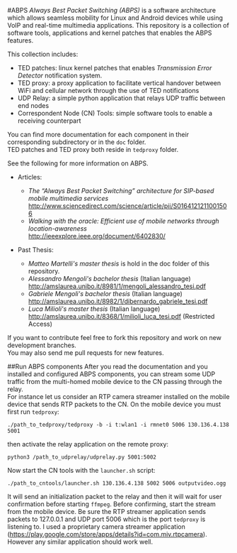 #ABPS
*Always Best Packet Switching (ABPS)* is a software architecture which allows
seamless mobility for Linux and Android devices while using VoIP and real-time multimedia applications.
This repository is a collection of software tools, applications and kernel
patches that enables the ABPS features.

This collection includes:
- TED patches: linux kernel patches that enables *Transmission Error Detector* notification system.
- TED proxy: a proxy application to facilitate vertical handover between WiFi and cellular network through the use of TED notifications
- UDP Relay: a simple python application that relays UDP traffic between end nodes
- Correspondent Node (CN) Tools: simple software tools to enable a receiving counterpart

You can find more documentation for each component in their corresponding
 subdirectory or in the `doc` folder.  
TED patches and TED proxy both reside in `tedproxy` folder.

See the following for more information on ABPS.
* Articles:
	- *The “Always Best Packet Switching” architecture for SIP-based mobile multimedia services*  
	   http://www.sciencedirect.com/science/article/pii/S0164121211001506
	- *Walking with the oracle: Efficient use of mobile networks through location-awareness*   
	   http://ieeexplore.ieee.org/document/6402830/

* Past Thesis:
	- *Matteo Martelli's master thesis* is hold in the doc folder of this repository.
	- *Alessandro Mengoli's bachelor thesis* (Italian language)  
      http://amslaurea.unibo.it/8981/1/mengoli_alessandro_tesi.pdf
	- *Gabriele Mengoli's bachelor thesis* (Italian language)  
      http://amslaurea.unibo.it/8982/1/dibernardo_gabriele_tesi.pdf 
	- *Luca Milioli's master thesis* (Italian language)  
      http://amslaurea.unibo.it/8368/1/milioli_luca_tesi.pdf (Restricted Access)

If you want to contribute feel free to fork this repository and work on new development branches.  
You may also send me pull requests for new features.

##Run ABPS components
After you read the documentation and you installed and configured ABPS components, you can stream some UDP
traffic from the multi-homed mobile device to the CN passing through the relay.  
For instance
let us consider an RTP camera streamer installed on the mobile device that
sends RTP packets to the CN. On the mobile device you must first run ``tedproxy``:

	./path_to_tedproxy/tedproxy -b -i t:wlan1 -i rmnet0 5006 130.136.4.138 5001

then activate the relay application on the remote proxy:

	python3 /path_to_udprelay/udprelay.py 5001:5002

Now start the CN tools with the ``launcher.sh`` script:

	./path_to_cntools/launcher.sh 130.136.4.138 5002 5006 outputvideo.ogg

It will send an initialization packet to the relay and then it will wait for user
confirmation before starting ``ffmpeg``. Before confirming, start the
stream from the mobile device. Be sure the RTP streamer application sends
packets to 127.0.0.1 and UDP port 5006 which is the port ``tedproxy`` is
listening to. I used a proprietary camera streamer application
(https://play.google.com/store/apps/details?id=com.miv.rtpcamera).
However any similar application should work well.
